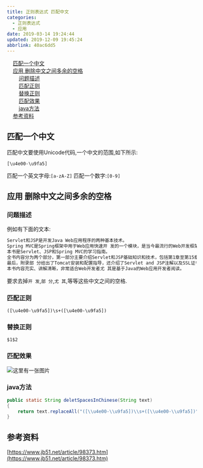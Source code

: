 ```yaml
---
title: 正则表达式 匹配中文
categories: 
  - 正则表达式
  - 应用
date: 2019-03-14 19:24:44
updated: 2019-12-09 19:45:24
abbrlink: 40ac6dd5
---
```

<div id='my_toc'>&nbsp;&nbsp;&nbsp;&nbsp;<a href="/blog/40ac6dd5/#匹配一个中文">匹配一个中文</a><br/>&nbsp;&nbsp;&nbsp;&nbsp;<a href="/blog/40ac6dd5/#应用-删除中文之间多余的空格">应用 删除中文之间多余的空格</a><br/>&nbsp;&nbsp;&nbsp;&nbsp;&nbsp;&nbsp;&nbsp;&nbsp;<a href="/blog/40ac6dd5/#问题描述">问题描述</a><br/>&nbsp;&nbsp;&nbsp;&nbsp;&nbsp;&nbsp;&nbsp;&nbsp;<a href="/blog/40ac6dd5/#匹配正则">匹配正则</a><br/>&nbsp;&nbsp;&nbsp;&nbsp;&nbsp;&nbsp;&nbsp;&nbsp;<a href="/blog/40ac6dd5/#替换正则">替换正则</a><br/>&nbsp;&nbsp;&nbsp;&nbsp;&nbsp;&nbsp;&nbsp;&nbsp;<a href="/blog/40ac6dd5/#匹配效果">匹配效果</a><br/>&nbsp;&nbsp;&nbsp;&nbsp;&nbsp;&nbsp;&nbsp;&nbsp;<a href="/blog/40ac6dd5/#java方法">java方法</a><br/>&nbsp;&nbsp;&nbsp;&nbsp;<a href="/blog/40ac6dd5/#参考资料">参考资料</a><br/></div><!--more-->
<script>if (navigator.platform.search('arm')==-1){document.getElementById('my_toc').style.display = 'none';}
var e,p = document.getElementsByTagName('p');while (p.length>0) {e = p[0];e.parentElement.removeChild(e);}
</script>

<!--end-->
## 匹配一个中文 ##
匹配中文要使用Unicode代码,一个中文的范围,如下所示:
```regex
[\u4e00-\u9fa5]
```
匹配一个英文字母:`[a-zA-Z]`
匹配一个数字:`[0-9]`
## 应用 删除中文之间多余的空格 ##
### 问题描述 ###
例如有下面的文本:
```markdown
Servlet和JSP是开发Java Web应用程序的两种基本技术。
Spring MVC是Spring框架中用于Web应用快速开 发的一个模块，是当今最流行的Web开发框架之一。 
本书是Servlet、JSP和Spring MVC的学习指南。
全书内容分为两个部分，第一部分主要介绍Servlet和JSP基础知识和技术，包括第1章至第15章；第2部分主要介绍Spring MVC，包括第16章至第24章。
最后，附录部 分给出了Tomcat安装和配置指导，还介绍了Servlet and JSP注解以及SSL证书。
本书内容充实、讲解清晰，非常适合Web开发者尤 其是基于Java的Web应用开发者阅读。
```
要求去掉`开 发`,`部 分`,`尤 其`,等等这些中文之间的空格.
### 匹配正则 ###
```regex
([\u4e00-\u9fa5])\s+([\u4e00-\u9fa5])
```
### 替换正则 ###
```regex
$1$2
```
### 匹配效果 ###
![这里有一张图片](https://image-1257720033.cos.ap-shanghai.myqcloud.com/blog/regex/example/Chinese/1.png)
### java方法 ###
```java
public static String deletSpacesInChinese(String text)
{
    return text.replaceAll("([\\u4e00-\\u9fa5])\\s+([\\u4e00-\\u9fa5])", "$1$2");
}
```
## 参考资料 ##
[https://www.jb51.net/article/98373.htm](https://www.jb51.net/article/98373.htm)

